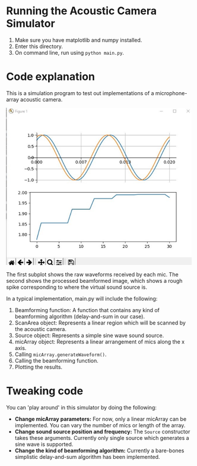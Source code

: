 # Running the Acoustic Camera Simulator

1. Make sure you have matplotlib and numpy installed.
2. Enter this directory.
3. On command line, run using `python main.py`.

# Code explanation

This is a simulation program to test out implementations of a microphone-array acoustic camera.

<img src = "https://github.com/DangerousTim/AcousticCamera/blob/master/docs/acousticsim-screenshot.jpg" width = 500>

The first subplot shows the raw waveforms received by each mic. The second shows the processed beamformed image, which shows a rough spike corresponding to where the virtual sound source is.

In a typical implementation, main.py will include the following:

1. Beamforming function: A function that contains any kind of beamforming algorithm (delay-and-sum in our case).
2. ScanArea object: Represents a linear region which will be scanned by the acoustic camera.
3. Source object: Represents a simple sine wave sound source.
5. micArray object: Represents a linear arrangement of mics along the x axis.
5. Calling `micArray.generateWaveform()`.
6. Calling the beamforming function.
7. Plotting the results.

# Tweaking code

You can 'play around' in this simulator by doing the following:

* **Change micArray parameters:** For now, only a linear micArray can be implemented. You can vary the number of mics or length of the array. 
* **Change sound source position and frequency:** The `Source` constructor takes these arguments. Currently only single source which generates a sine wave is supported. 
* **Change the kind of beamforming algorithm:** Currently a bare-bones simplistic delay-and-sum algorithm has been implemented.

